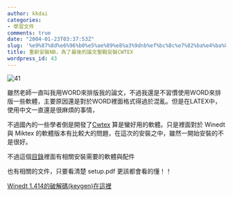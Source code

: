 ```yaml
---
author: kkdai
categories:
- 學習文件
comments: true
date: "2004-01-23T03:37:53Z"
slug: '%e9%87%8d%e6%96%b0%e5%ae%89%e8%a3%9dnb%ef%bc%8c%e7%82%ba%e4%ba%86%e6%9c%80%e5%be%8c%e7%9a%84%e8%ab%96%e6%96%87%e8%81%96%e6%88%b0%e5%ae%89%e8%a3%9dcwtex'
title: 重新安裝NB，為了最後的論文聖戰安裝CWTEX
wordpress_id: 43
---
```


![41](http://ccms.ntu.edu.tw/~ntut019/cwtex/cxbook.gif)  

雖然老師一直叫我用WORD來排版我的論文，不過我還是不習慣使用WORD來排版一些軟體，主要原因還是對於WORD裡面格式得過於混亂。但是在LATEX中，使用中文一直還是很麻煩的事情，





不過國內的一些學者倒是開發了[Cwtex](http://www.math.ccu.edu.tw/chinese/theequipment.htm)
算是蠻好用的軟體。只是裡面對於 Winedt 與 Miktex 的軟體版本有比較大的問題，在這次的安裝之中，雖然一開始安裝的不是很好。




不過這個[目錄](ftp://ftp1.sinica.edu.tw/pub2/tex/cwTeX/)裡面有相關安裝需要的軟體與配件




也有相關的文件，只要看清楚 setup.pdf 更該都會看的懂！！




[Winedt 1.414的破解碼(keygen)在這裡](http://www.cracks4u.com/download/conspy/tno-we14.zip)
